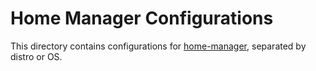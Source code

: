 # Home Manager Configurations

This directory contains configurations for [home-manager](https://github.com/nix-community/home-manager), separated by
distro or OS.